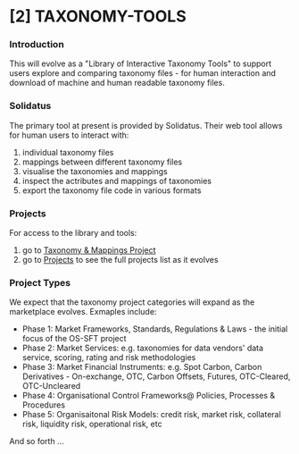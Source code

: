 # [2] TAXONOMY-TOOLS

### Introduction
This will evolve as a "Library of Interactive Taxonomy Tools" to support users explore and comparing taxonomy files - for human interaction and download of machine and human readable taxonomy files.

### Solidatus
The primary tool at present is provided by Solidatus. Their web tool allows for human users to interact with:
1. individual taxonomy files
2. mappings between different taxonomy files
3. visualise the taxonomies and mappings
4. inspect the actributes and mappings of taxonomies
5. export the taxonomy file code in various formats

### Projects
For access to the library and tools: 
1. go to [Taxonomy & Mappings Project](https://github.com/orgs/FD-SustainableFinance/projects/2)
2. go to [Projects](https://github.com/orgs/FD-SustainableFinance/projects) to see the full projects list as it evolves

### Project Types
We expect that the taxonomy project categories will expand as the marketplace evolves. Exmaples include:
- Phase 1: Market Frameworks, Standards, Regulations & Laws - the initial focus of the OS-SFT project
- Phase 2: Market Services: e.g. taxonomies for data vendors' data service, scoring, rating and risk methodologies
- Phase 3: Market Financial Instruments: e.g. Spot Carbon, Carbon Derivatives - On-exchange, OTC, Carbon Offsets, Futures, OTC-Cleared, OTC-Uncleared
- Phase 4: Organisational Control Frameworks@ Policies, Processes & Procedures
- Phase 5: Organisaitonal Risk Models: credit risk, market risk, collateral risk, liquidity risk, operational risk, etc

And so forth ...
